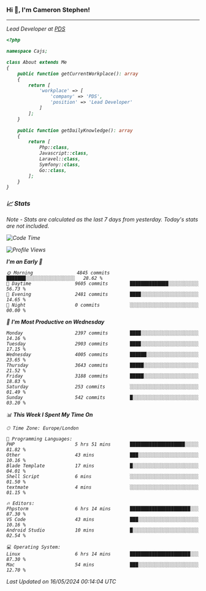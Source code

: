 ### Hi 👋, I'm Cameron Stephen!
<hr>
<p><em>Lead Developer at <a href="https://prindatasolutions.co.uk">PDS</a></p>


```php
<?php

namespace Cajs;

class About extends Me
{
    public function getCurrentWorkplace(): array
    {
        return [
            'workplace' => [
                'company' => 'PDS',
                'position' => 'Lead Developer'
            ]
        ];
    }

    public function getDailyKnowledge(): array
    {
        return [
            Php::class,
            Javascript::class,
            Laravel::class,
            Symfony::class,
            Go::class,
        ];
    }
}
```

### 📈 Stats
<p><em>Note - Stats are calculated as the last 7 days from yesterday. Today's stats are not included.</em></p>


<!--START_SECTION:waka-->
![Code Time](http://img.shields.io/badge/Code%20Time-3%2C810%20hrs%2054%20mins-blue)

![Profile Views](http://img.shields.io/badge/Profile%20Views-0-blue)

**I'm an Early 🐤** 

```text
🌞 Morning                4845 commits        ███████░░░░░░░░░░░░░░░░░░   28.62 % 
🌆 Daytime                9605 commits        ██████████████░░░░░░░░░░░   56.73 % 
🌃 Evening                2481 commits        ████░░░░░░░░░░░░░░░░░░░░░   14.65 % 
🌙 Night                  0 commits           ░░░░░░░░░░░░░░░░░░░░░░░░░   00.00 % 
```
📅 **I'm Most Productive on Wednesday** 

```text
Monday                   2397 commits        ████░░░░░░░░░░░░░░░░░░░░░   14.16 % 
Tuesday                  2903 commits        ████░░░░░░░░░░░░░░░░░░░░░   17.15 % 
Wednesday                4005 commits        ██████░░░░░░░░░░░░░░░░░░░   23.65 % 
Thursday                 3643 commits        █████░░░░░░░░░░░░░░░░░░░░   21.52 % 
Friday                   3188 commits        █████░░░░░░░░░░░░░░░░░░░░   18.83 % 
Saturday                 253 commits         ░░░░░░░░░░░░░░░░░░░░░░░░░   01.49 % 
Sunday                   542 commits         █░░░░░░░░░░░░░░░░░░░░░░░░   03.20 % 
```


📊 **This Week I Spent My Time On** 

```text
🕑︎ Time Zone: Europe/London

💬 Programming Languages: 
PHP                      5 hrs 51 mins       ████████████████████░░░░░   81.82 % 
Other                    43 mins             ███░░░░░░░░░░░░░░░░░░░░░░   10.16 % 
Blade Template           17 mins             █░░░░░░░░░░░░░░░░░░░░░░░░   04.01 % 
Shell Script             6 mins              ░░░░░░░░░░░░░░░░░░░░░░░░░   01.50 % 
textmate                 4 mins              ░░░░░░░░░░░░░░░░░░░░░░░░░   01.15 % 

🔥 Editors: 
Phpstorm                 6 hrs 14 mins       ██████████████████████░░░   87.30 % 
VS Code                  43 mins             ███░░░░░░░░░░░░░░░░░░░░░░   10.16 % 
Android Studio           10 mins             █░░░░░░░░░░░░░░░░░░░░░░░░   02.54 % 

💻 Operating System: 
Linux                    6 hrs 14 mins       ██████████████████████░░░   87.30 % 
Mac                      54 mins             ███░░░░░░░░░░░░░░░░░░░░░░   12.70 % 
```


 Last Updated on 16/05/2024 00:14:04 UTC
<!--END_SECTION:waka-->
